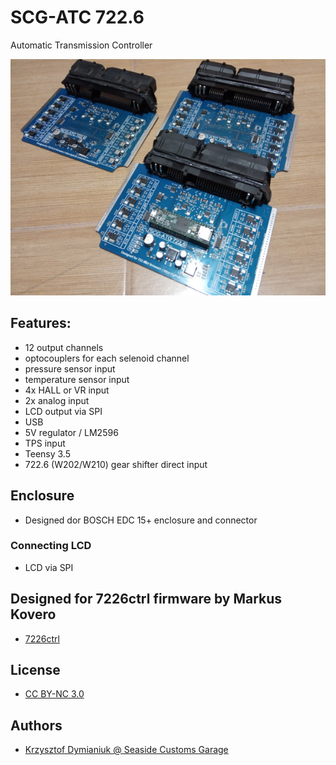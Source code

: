 # SCG-ATC 722.6

Automatic Transmission Controller

![Board](board.jpg?raw=true "Board")

## Features:
* 12 output channels
* optocouplers for each selenoid channel
* pressure sensor input
* temperature sensor input
* 4x HALL or VR input
* 2x analog input
* LCD output via SPI
* USB
* 5V regulator / LM2596
* TPS input
* Teensy 3.5
* 722.6 (W202/W210) gear shifter direct input

## Enclosure
* Designed dor BOSCH EDC 15+ enclosure and connector

### Connecting LCD
* LCD via SPI

## Designed for 7226ctrl firmware by Markus Kovero
* [7226ctrl](https://github.com/mkovero/7226ctrl)

## License
* [CC BY-NC 3.0](https://creativecommons.org/licenses/by-nc/3.0/)

## Authors
* [Krzysztof Dymianiuk @ Seaside Customs Garage](https://seasidecustoms.blogspot.com/)
